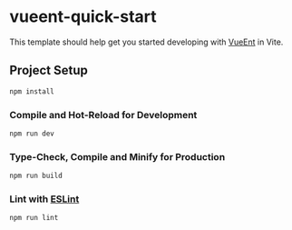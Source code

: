 # vueent-quick-start

This template should help get you started developing with [VueEnt](https://vueent.github.io/vueent/) in Vite.

## Project Setup

```sh
npm install
```

### Compile and Hot-Reload for Development

```sh
npm run dev
```

### Type-Check, Compile and Minify for Production

```sh
npm run build
```

### Lint with [ESLint](https://eslint.org/)

```sh
npm run lint
```
